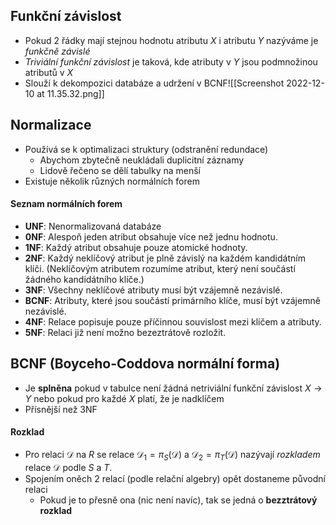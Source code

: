 ## Funkční závislost
- Pokud 2 řádky mají stejnou hodnotu atributu $X$ i atributu $Y$ nazýváme je *funkčně závislé*
- *Triviální funkční závislost* je taková, kde atributy v $Y$ jsou podmnožinou atributů v $X$
- Slouží k dekompozici databáze a udržení v BCNF![[Screenshot 2022-12-10 at 11.35.32.png]]
## Normalizace
- Používá se k optimalizaci struktury (odstranění redundace)
	- Abychom zbytečně neukládali duplicitní záznamy
	- Lidově řečeno se dělí tabulky na menší
- Existuje několik různých normálních forem
#### Seznam normálních forem
- **UNF**: Nenormalizovaná databáze
- **0NF**: Alespoň jeden atribut obsahuje více než jednu hodnotu.
- **1NF**: Každý atribut obsahuje pouze atomické hodnoty.
- **2NF**: Každý neklíčový atribut je plně závislý na každém kandidátním klíči. (Neklíčovým atributem rozumíme atribut, který není součástí žádného kandidátního klíče.)
- **3NF**: Všechny neklíčové atributy musí být vzájemně nezávislé.
- **BCNF**: Atributy, které jsou součástí primárního klíče, musí být vzájemně nezávislé.
- **4NF**: Relace popisuje pouze příčinnou souvislost mezi klíčem a atributy.
- **5NF**: Relaci již není možno bezeztrátově rozložit.
## BCNF (Boyceho-Coddova normální forma)
- Je **splněna** pokud v tabulce není žádná netriviální funkční závislost $X \rightarrow Y$ nebo pokud pro každé $X$ platí, že je nadklíčem
- Přísnější než 3NF
#### Rozklad
- Pro relaci $\mathcal{D}$ na $R$ se relace $\mathcal{D}_1 = \pi _S(\mathcal{D})$ a $\mathcal{D}_2 = \pi _T(\mathcal{D})$ nazývají *rozkladem* relace $\mathcal{D}$ podle $S$ a $T$.
- Spojením oněch 2 relací (podle relační algebry) opět dostaneme původní relaci
	- Pokud je to přesně ona (nic není navíc), tak se jedná o **bezztrátový rozklad**